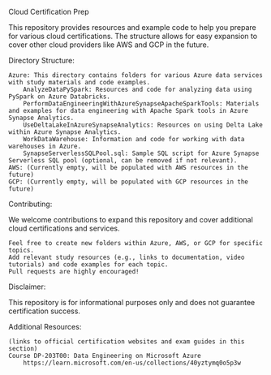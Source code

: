 Cloud Certification Prep

This repository provides resources and example code to help you prepare for various cloud certifications. The structure allows for easy expansion to cover other cloud providers like AWS and GCP in the future.

Directory Structure:

    Azure: This directory contains folders for various Azure data services with study materials and code examples.
        AnalyzeDataPySpark: Resources and code for analyzing data using PySpark on Azure Databricks.
        PerformDataEngineeringWithAzureSynapseApacheSparkTools: Materials and examples for data engineering with Apache Spark tools in Azure Synapse Analytics.
        UseDeltaLakeInAzureSynapseAnalytics: Resources on using Delta Lake within Azure Synapse Analytics.
        WorkDataWarehouse: Information and code for working with data warehouses in Azure.
        SynapseServerlessSQLPool.sql: Sample SQL script for Azure Synapse Serverless SQL pool (optional, can be removed if not relevant).
    AWS: (Currently empty, will be populated with AWS resources in the future)
    GCP: (Currently empty, will be populated with GCP resources in the future)

Contributing:

We welcome contributions to expand this repository and cover additional cloud certifications and services.

    Feel free to create new folders within Azure, AWS, or GCP for specific topics.
    Add relevant study resources (e.g., links to documentation, video tutorials) and code examples for each topic.
    Pull requests are highly encouraged!

Disclaimer:

This repository is for informational purposes only and does not guarantee certification success.

Additional Resources:

    (links to official certification websites and exam guides in this section)
    Course DP-203T00: Data Engineering on Microsoft Azure
        https://learn.microsoft.com/en-us/collections/40yztymq0o5p3w
